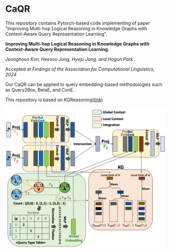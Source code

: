 # CaQR
This repository contains Pytorch-based code implementing of paper "Improving Multi-hop Logical Reasoning in Knowledge Graphs with Context-Aware Query Representation Learning". 

**Improving Multi-hop Logical Reasoning in Knowledge Graphs with Context-Aware Query Representation Learning.**

*Jeonghoon Kim, Heesoo Jung, Hyeju Jang, and Hogun Park*

Accepted at _Findings of the Association for Computational Linguistics, 2024_

Our CaQR can be applied to query embedding-based methodologies such as Query2Box, BetaE, and ConE.

This repository is based on KGReasoning([link])

![CaQR applied on _ip_ query.](./fig/caqr.png)

[link]: https://github.com/snap-stanford/KGReasoning

